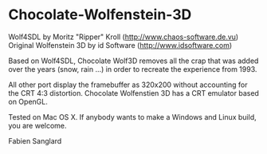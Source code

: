 Chocolate-Wolfenstein-3D
========================

Wolf4SDL by Moritz "Ripper" Kroll (http://www.chaos-software.de.vu)
Original Wolfenstein 3D by id Software (http://www.idsoftware.com)

Based on Wolf4SDL, Chocolate Wolf3D removes all the crap that was added over the years 
(snow, rain ...) in order to recreate the experience from 1993. 

All other port display the framebuffer as 320x200 without accounting for the CRT 4:3
distortion. Chocolate Wolfenstien 3D has a CRT emulator based on OpenGL.

Tested on Mac OS X. If anybody wants to make a Windows and Linux build, you are welcome.

Fabien Sanglard 
